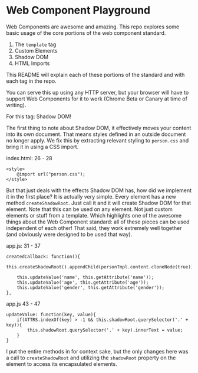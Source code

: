 Web Component Playground
========================

Web Components are awesome and amazing. This repo explores some basic usage of the core portions of the web component standard.

1. The `template` tag
2. Custom Elements
3. Shadow DOM
4. HTML Imports

This README will explain each of these portions of the standard and with each tag in the repo.

You can serve this up using any HTTP server, but your browser will have to support Web Components for it to work (Chrome Beta or Canary at time of writing).

For this tag: Shadow DOM!

The first thing to note about Shadow DOM, it effectively moves your content into its own document. That means styles defined in an outside document no longer apply. We fix this by extracting relevant styling to `person.css` and bring it in using a CSS import.

index.html: 26 - 28

	<style>
		@import url("person.css");
	</style>

But that just deals with the effects Shadow DOM has, how did we implement it in the first place? It is actually very simple. Every element has a new method `createShadowRoot`. Just call it and it will create Shadow DOM for that element. Note that this can be used on any element. Not just custom elements or stuff from a template. Which highlights one of the awesome things about the Web Component standard: all of these pieces can be used independent of each other! That said, they work extremely well together (and obviously were designed to be used that way).

app.js: 31 - 37

	createdCallback: function(){
		this.createShadowRoot().appendChild(personTmpl.content.cloneNode(true));

		this.updateValue('name', this.getAttribute('name'));
		this.updateValue('age', this.getAttribute('age'));
		this.updateValue('gender', this.getAttribute('gender'));
	},

app.js 43 - 47

	updateValue: function(key, value){
		if(ATTRS.indexOf(key) > -1 && this.shadowRoot.querySelector('.' + key)){
			this.shadowRoot.querySelector('.' + key).innerText = value;
		}
	}

I put the entire methods in for context sake, but the only changes here was a call to `createShadowRoot` and utilizing the  `shadowRoot` property on the element to access its encapsulated elements.
